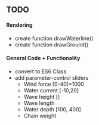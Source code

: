 ## TODO

#### Rendering

* create function drawWaterline()
* create function drawGround()

#### General Code + Functionality

* convert to ES6 Class
* add parameter-control sliders
  - Wind force [0-40]*1000
  - Water current [-10,20]
  - Wave height []
  - Wave length
  - Water depth [100, 400]
  - Chain weight


